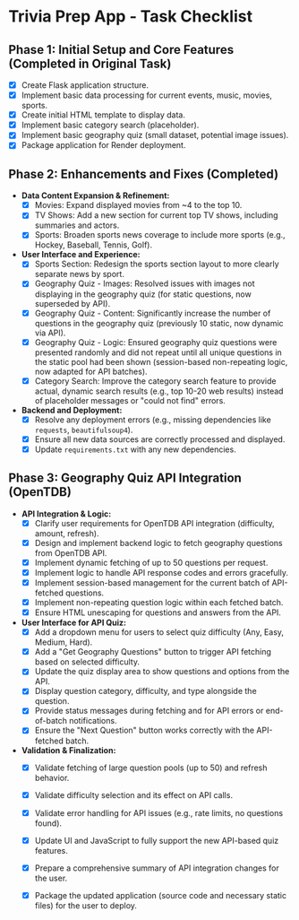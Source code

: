 # Trivia Prep App - Task Checklist

## Phase 1: Initial Setup and Core Features (Completed in Original Task)

- [X] Create Flask application structure.
- [X] Implement basic data processing for current events, music, movies, sports.
- [X] Create initial HTML template to display data.
- [X] Implement basic category search (placeholder).
- [X] Implement basic geography quiz (small dataset, potential image issues).
- [X] Package application for Render deployment.

## Phase 2: Enhancements and Fixes (Completed)

- **Data Content Expansion & Refinement:**
    - [X] Movies: Expand displayed movies from ~4 to the top 10.
    - [X] TV Shows: Add a new section for current top TV shows, including summaries and actors.
    - [X] Sports: Broaden sports news coverage to include more sports (e.g., Hockey, Baseball, Tennis, Golf).

- **User Interface and Experience:**
    - [X] Sports Section: Redesign the sports section layout to more clearly separate news by sport.
    - [X] Geography Quiz - Images: Resolved issues with images not displaying in the geography quiz (for static questions, now superseded by API).
    - [X] Geography Quiz - Content: Significantly increase the number of questions in the geography quiz (previously 10 static, now dynamic via API).
    - [X] Geography Quiz - Logic: Ensured geography quiz questions were presented randomly and did not repeat until all unique questions in the static pool had been shown (session-based non-repeating logic, now adapted for API batches).
    - [X] Category Search: Improve the category search feature to provide actual, dynamic search results (e.g., top 10-20 web results) instead of placeholder messages or "could not find" errors.

- **Backend and Deployment:**
    - [X] Resolve any deployment errors (e.g., missing dependencies like `requests`, `beautifulsoup4`).
    - [X] Ensure all new data sources are correctly processed and displayed.
    - [X] Update `requirements.txt` with any new dependencies.

## Phase 3: Geography Quiz API Integration (OpenTDB)

- **API Integration & Logic:**
    - [X] Clarify user requirements for OpenTDB API integration (difficulty, amount, refresh).
    - [X] Design and implement backend logic to fetch geography questions from OpenTDB API.
    - [X] Implement dynamic fetching of up to 50 questions per request.
    - [X] Implement logic to handle API response codes and errors gracefully.
    - [X] Implement session-based management for the current batch of API-fetched questions.
    - [X] Implement non-repeating question logic within each fetched batch.
    - [X] Ensure HTML unescaping for questions and answers from the API.

- **User Interface for API Quiz:**
    - [X] Add a dropdown menu for users to select quiz difficulty (Any, Easy, Medium, Hard).
    - [X] Add a "Get Geography Questions" button to trigger API fetching based on selected difficulty.
    - [X] Update the quiz display area to show questions and options from the API.
    - [X] Display question category, difficulty, and type alongside the question.
    - [X] Provide status messages during fetching and for API errors or end-of-batch notifications.
    - [X] Ensure the "Next Question" button works correctly with the API-fetched batch.

- **Validation & Finalization:**
    - [X] Validate fetching of large question pools (up to 50) and refresh behavior.
    - [X] Validate difficulty selection and its effect on API calls.
    - [X] Validate error handling for API issues (e.g., rate limits, no questions found).
    - [X] Update UI and JavaScript to fully support the new API-based quiz features.
    - [X] Prepare a comprehensive summary of API integration changes for the user.
    - [X] Package the updated application (source code and necessary static files) for the user to deploy.

